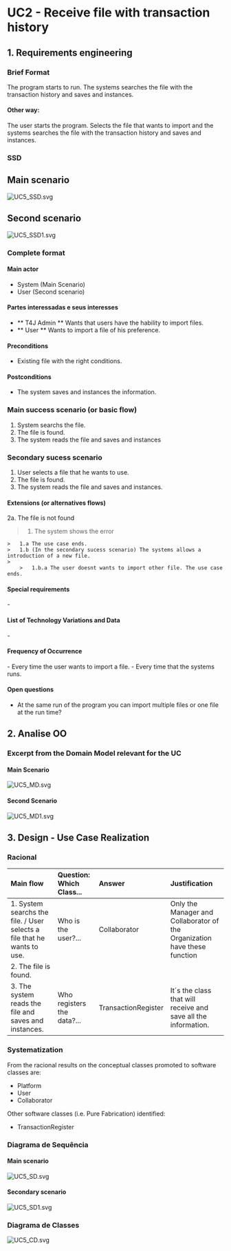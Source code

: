 # UC2 - Receive file with transaction history## 1. Requirements engineering### Brief FormatThe program starts to run. The systems searches the file with the transaction history and saves and instances.#### Other way:The user starts the program. Selects the file that wants to import and the systems searches the file with the transaction history and saves and instances.### SSD## Main scenario![UC5_SSD.svg](UC5_SSD.svg)## Second scenario![UC5_SSD1.svg](UC5_SSD1.svg)### Complete format#### Main actor* System (Main Scenario)* User (Second scenario)#### Partes interessadas e seus interesses* ** T4J Admin ** Wants that users have the hability to import files.* ** User ** Wants to import a file of his preference. #### Preconditions* Existing file with the right conditions. #### Postconditions* The system saves and instances the information.### Main success scenario (or basic flow)1. System searchs the file. 2. The file is found.3. The system reads the file and saves and instances ### Secondary sucess scenario1. User selects a file that he wants to use.2. The file is found.3. The system reads the file and saves and instances.#### Extensions (or alternatives flows)2a. The file is not found>	1. The system shows the error>	>	1.a The use case ends.		>	1.b (In the secondary sucess scenario) The systems allows a introduction of a new file.	>		>	1.b.a The user doesnt wants to import other file. The use case ends.#### Special requirements\-#### List of Technology Variations and Data\-#### Frequency of Occurrence\- Every time the user wants to import a file.\- Every time that the systems runs.#### Open questions* At the same run of the program you can import multiple files or one file at the run time?## 2. Analise OO###  Excerpt from the Domain Model relevant for the UC#### Main Scenario![UC5_MD.svg](UC5_MD.svg)#### Second Scenario![UC5_MD1.svg](UC5_MD1.svg)## 3. Design - Use Case Realization### Racional| Main flow | Question: Which Class... | Answer  | Justification ||:--------------  |:---------------------- |:----------|:---------------------------- ||1. System searchs the file. / User selects a file that he wants to use. | Who is the user?... | Collaborator | Only the Manager and Collaborator of the Organization have these function | | 2. The file is found. | | | || 3. The system reads the file and saves and instances. | Who registers the data?... | TransactionRegister | It´s the class that will receive and save all the information. |### Systematization ##From the racional results on the conceptual classes  promoted to software classes are:* Platform* User* CollaboratorOther software classes (i.e. Pure Fabrication) identified:   * TransactionRegister ###	Diagrama de Sequência#### Main scenario![UC5_SD.svg](UC5_SD.svg)#### Secondary scenario![UC5_SD1.svg](UC5_SD1.svg)###	Diagrama de Classes![UC5_CD.svg](UC5_CD.svg)